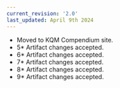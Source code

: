 ```yaml
---
current_revision: '2.0'
last_updated: April 9th 2024
---
```


<!--more-->
- Moved to KQM Compendium site.
- 5* Artifact changes accepted.
- 6* Artifact changes accepted.
- 7* Artifact changes accepted.
- 8* Artifact changes accepted.
- 9* Artifact changes accepted.
